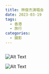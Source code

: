 ```yaml
---
title: 林俊杰演唱会
date: 2023-03-19
tags:
  - 香港
  - 旅行
categories:
  - 摄影
---
```


<img src="https://blog-1321452376.cos.ap-shanghai.myqcloud.com/%E6%91%84%E5%BD%B1%2F%E9%A6%99%E6%B8%AF%2Fhaou-8728.jpg" alt="">

<!-- more -->

![Alt Text](https://blog-1321452376.cos.ap-shanghai.myqcloud.com/%E6%91%84%E5%BD%B1%2F%E9%A6%99%E6%B8%AF%2Fhaou-8676.jpg)

![Alt Text](https://blog-1321452376.cos.ap-shanghai.myqcloud.com/%E6%91%84%E5%BD%B1%2F%E9%A6%99%E6%B8%AF%2Fhaou-8735.jpg)
